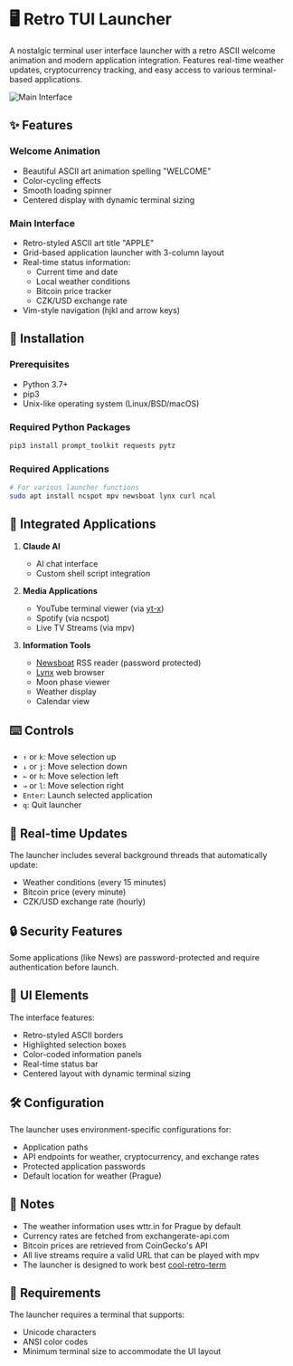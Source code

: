 # 🖥️ Retro TUI Launcher

A nostalgic terminal user interface launcher with a retro ASCII welcome animation and modern application integration. Features real-time weather updates, cryptocurrency tracking, and easy access to various terminal-based applications.

![Main Interface](main_interface.png)

## ✨ Features

### Welcome Animation
- Beautiful ASCII art animation spelling "WELCOME"
- Color-cycling effects
- Smooth loading spinner
- Centered display with dynamic terminal sizing

### Main Interface
- Retro-styled ASCII art title "APPLE"
- Grid-based application launcher with 3-column layout
- Real-time status information:
  - Current time and date
  - Local weather conditions
  - Bitcoin price tracker
  - CZK/USD exchange rate
- Vim-style navigation (hjkl and arrow keys)

## 🚀 Installation

### Prerequisites
- Python 3.7+
- pip3
- Unix-like operating system (Linux/BSD/macOS)

### Required Python Packages
```bash
pip3 install prompt_toolkit requests pytz
```

### Required Applications
```bash
# For various launcher functions
sudo apt install ncspot mpv newsboat lynx curl ncal
```

## 📱 Integrated Applications

1. **Claude AI**
   - AI chat interface
   - Custom shell script integration

2. **Media Applications**
   - YouTube terminal viewer (via [yt-x](https://github.com/Benexl/yt-x))
   - Spotify (via ncspot)
   - Live TV Streams (via mpv)

4. **Information Tools**
   - [Newsboat](https://github.com/newsboat/newsboat) RSS reader (password protected)
   - [Lynx](https://lynx.invisible-island.net/) web browser
   - Moon phase viewer
   - Weather display
   - Calendar view

## ⌨️ Controls

- `↑` or `k`: Move selection up
- `↓` or `j`: Move selection down
- `←` or `h`: Move selection left
- `→` or `l`: Move selection right
- `Enter`: Launch selected application
- `q`: Quit launcher

## 🔄 Real-time Updates

The launcher includes several background threads that automatically update:
- Weather conditions (every 15 minutes)
- Bitcoin price (every minute)
- CZK/USD exchange rate (hourly)

## 🔒 Security Features

Some applications (like News) are password-protected and require authentication before launch.

## 🎨 UI Elements

The interface features:
- Retro-styled ASCII borders
- Highlighted selection boxes
- Color-coded information panels
- Real-time status bar
- Centered layout with dynamic terminal sizing

## 🛠️ Configuration

The launcher uses environment-specific configurations for:
- Application paths
- API endpoints for weather, cryptocurrency, and exchange rates
- Protected application passwords
- Default location for weather (Prague)

## 📝 Notes

- The weather information uses wttr.in for Prague by default
- Currency rates are fetched from exchangerate-api.com
- Bitcoin prices are retrieved from CoinGecko's API
- All live streams require a valid URL that can be played with mpv
- The launcher is designed to work best [cool-retro-term](https://github.com/Swordfish90/cool-retro-term)

## 🚫 Requirements

The launcher requires a terminal that supports:
- Unicode characters
- ANSI color codes
- Minimum terminal size to accommodate the UI layout
